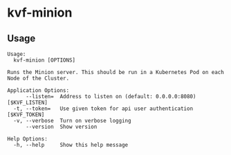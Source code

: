 # kvf-minion

## Usage
    Usage:
      kvf-minion [OPTIONS]

    Runs the Minion server. This should be run in a Kubernetes Pod on each Node of the Cluster.

    Application Options:
          --listen=  Address to listen on (default: 0.0.0.0:8080) [$KVF_LISTEN]
      -t, --token=   Use given token for api user authentication [$KVF_TOKEN]
      -v, --verbose  Turn on verbose logging
          --version  Show version

    Help Options:
      -h, --help     Show this help message
